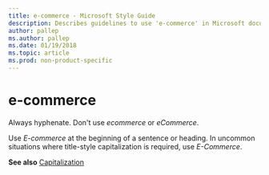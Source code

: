```yaml
---
title: e-commerce - Microsoft Style Guide
description: Describes guidelines to use 'e-commerce' in Microsoft documents and provides alternate examples.
author: pallep
ms.author: pallep
ms.date: 01/19/2018
ms.topic: article
ms.prod: non-product-specific
---
```


# e-commerce

Always hyphenate. Don't use *ecommerce* or *eCommerce*. 

Use *E-commerce* at the beginning of a sentence or heading. In uncommon situations where title-style capitalization is required, use *E-Commerce*.

**See also** [Capitalization](../../capitalization.md)
